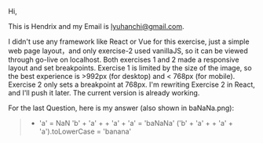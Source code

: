Hi,

This is Hendrix and my Email is lyuhanchi@gmail.com.

I didn't use any framework like React or Vue for this exercise, just a simple web page layout，and only exercise-2 used vanillaJS, so it can be viewed through go-live on localhost.
Both exercises 1 and 2 made a responsive layout and set breakpoints. Exercise 1 is limited by the size of the image, so the best experience is >992px (for desktop) and < 768px (for mobile).
Exercise 2 only sets a breakpoint at 768px. I'm rewriting Exercise 2 in React, and I'll push it later.
The current version is already working.

For the last Question, here is my answer (also shown in baNaNa.png):
>  + 'a' = NaN
> 'b' + 'a' + + 'a' + 'a' = 'baNaNa'
> ('b' + 'a' + + 'a' + 'a').toLowerCase = 'banana'
